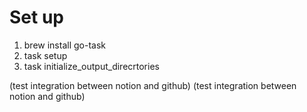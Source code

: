 # Set up
1. brew install go-task
2. task setup
3. task initialize_output_direcrtories

(test integration between notion and github)
(test integration between notion and github)
